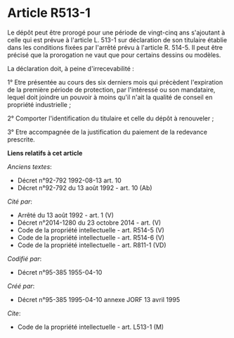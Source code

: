 # Article R513-1

Le dépôt peut être prorogé pour une période de vingt-cinq ans s'ajoutant à celle qui est prévue à l'article L. 513-1 sur
déclaration de son titulaire établie dans les conditions fixées par l'arrêté prévu à l'article R. 514-5. Il peut être précisé
que la prorogation ne vaut que pour certains dessins ou modèles.

La déclaration doit, à peine d'irrecevabilité :

1° Etre présentée au cours des six derniers mois qui précèdent l'expiration de la première période de protection, par
l'intéressé ou son mandataire, lequel doit joindre un pouvoir à moins qu'il n'ait la qualité de conseil en propriété
industrielle ;

2° Comporter l'identification du titulaire et celle du dépôt à renouveler ;

3° Etre accompagnée de la justification du paiement de la redevance prescrite.

**Liens relatifs à cet article**

_Anciens textes_:

  - Décret n°92-792 1992-08-13 art. 10
  - Décret n°92-792 du 13 août 1992 - art. 10 (Ab)

_Cité par_:

  - Arrêté du 13 août 1992 - art. 1 (V)
  - Décret n°2014-1280 du 23 octobre 2014 - art. (V)
  - Code de la propriété intellectuelle - art. R514-5 (V)
  - Code de la propriété intellectuelle - art. R514-6 (V)
  - Code de la propriété intellectuelle - art. R811-1 (VD)

_Codifié par_:

  - Décret n°95-385 1955-04-10

_Créé par_:

  - Décret n°95-385 1995-04-10 annexe JORF 13 avril 1995

_Cite_:

  - Code de la propriété intellectuelle - art. L513-1 (M)

